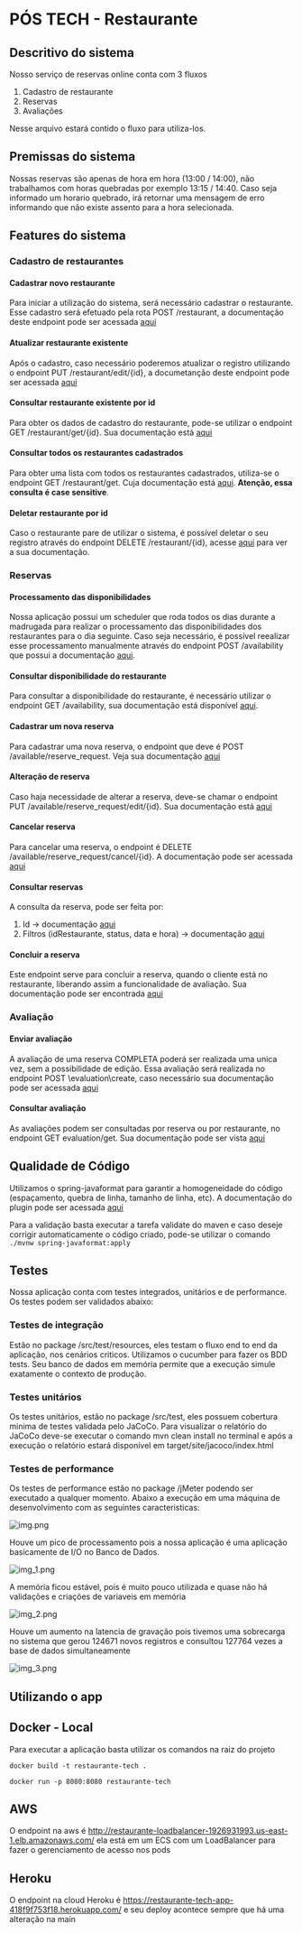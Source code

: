 # PÓS TECH - Restaurante

## Descritivo do sistema

Nosso serviço de reservas online conta com 3 fluxos
1. Cadastro de restaurante
2. Reservas
3. Avaliações

Nesse arquivo estará contido o fluxo para utiliza-los.

## Premissas do sistema

Nossas reservas são apenas de hora em hora (13:00 / 14:00), não trabalhamos com horas quebradas por exemplo 13:15 / 14:40.
Caso seja informado um horario quebrado, irá retornar uma mensagem de erro informando que não existe assento para a hora selecionada.

## Features do sistema

### Cadastro de restaurantes

#### Cadastrar novo restaurante

Para iniciar a utilização do sistema, será necessário cadastrar o restaurante. 
Esse cadastro será efetuado pela rota POST /restaurant, a documentação deste endpoint pode ser acessada [aqui](http://localhost:8080/swagger-ui/index.html#/restaurant-controller/createRestaurant)

#### Atualizar restaurante existente

Após o cadastro, caso necessário poderemos atualizar o registro utilizando o endpoint PUT /restaurant/edit/{id}, a documetanção deste endpoint pode ser acessada [aqui](http://localhost:8080/swagger-ui/index.html#/restaurant-controller/editRestaurant)

#### Consultar restaurante existente por id

Para obter os dados de cadastro do restaurante, pode-se utilizar o endpoint GET /restaurant/get/{id}. Sua documentação está [aqui](http://localhost:8080/swagger-ui/index.html#/restaurant-controller/getRestaurant)

#### Consultar todos os restaurantes cadastrados

Para obter uma lista com todos os restaurantes cadastrados, utiliza-se o endpoint GET /restaurant/get. Cuja documentação está [aqui](http://localhost:8080/swagger-ui/index.html#/restaurant-controller/findRestaurants).
**Atenção, essa consulta é case sensitive**.

#### Deletar restaurante por id

Caso o restaurante pare de utilizar o sistema, é possível deletar o seu registro através do endpoint DELETE /restaurant/{id}, acesse [aqui](http://localhost:8080/swagger-ui/index.html#/restaurant-controller/deleteRestaurant) para ver a sua documentação.

### Reservas

#### Processamento das disponibilidades

Nossa aplicação possui um scheduler que roda todos os dias durante a madrugada para realizar o processamento das disponibilidades dos restaurantes para o dia seguinte. Caso seja necessário, é possível reealizar esse processamento manualmente através do endpoint POST /availability que possui a documentação [aqui](http://localhost:8080/swagger-ui/index.html#/available-controller/process).

#### Consultar disponibilidade do restaurante

Para consultar a disponibilidade do restaurante, é necessário utilizar o endpoint GET /availability, sua documentação está disponível [aqui](http://localhost:8080/swagger-ui/index.html#/available-controller/findAvailability).

#### Cadastrar um nova reserva

Para cadastrar uma nova reserva, o endpoint que deve é POST /available/reserve_request. Veja sua documentação [aqui](http://localhost:8080/swagger-ui/index.html#/reservation-controller/createReservation)

#### Alteração de reserva

Caso haja necessidade de alterar a reserva, deve-se chamar o endpoint PUT /available/reserve_request/edit/{id}. Sua documentação está [aqui](http://localhost:8080/swagger-ui/index.html#/reservation-controller/updateReservation)

#### Cancelar reserva

Para cancelar uma reserva, o endpoint é DELETE /available/reserve_request/cancel/{id}. A documentação pode ser acessada [aqui](http://localhost:8080/swagger-ui/index.html#/reservation-controller/cancelReservation)

#### Consultar reservas

A consulta da reserva, pode ser feita por:
1. Id -> documentação [aqui](http://localhost:8080/swagger-ui/index.html#/reservation-controller/findReservationById)
2. Filtros (idRestaurante, status, data e hora) -> documentação [aqui](http://localhost:8080/swagger-ui/index.html#/reservation-controller/findReservations)

#### Concluir a reserva

Este endpoint serve para concluir a reserva, quando o cliente está no restaurante, liberando assim a funcionalidade de avaliação. Sua documentação pode ser encontrada [aqui](http://localhost:8080/swagger-ui/index.html#/reservation-controller/completeReservation)

### Avaliação

#### Enviar avaliação

A avaliação de uma reserva COMPLETA poderá ser realizada uma unica vez, sem a possibilidade de edição. Essa avaliação será realizada no endpoint POST \evaluation\create, caso necessário sua documentação pode ser acessada [aqui](http://localhost:8080/swagger-ui/index.html#/evaluation-controller/createEvaluation)

#### Consultar avaliação

As avaliações podem ser consultadas por reserva ou por restaurante, no endpoint GET evaluation/get. Sua documentação pode ser vista [aqui](http://localhost:8080/swagger-ui/index.html#/evaluation-controller/findReservations)

## Qualidade de Código

Utilizamos o spring-javaformat para garantir a homogeneidade do código (espaçamento, quebra de linha, tamanho de linha, etc). A documentação do plugin pode ser acessada [aqui](https://github.com/spring-io/spring-javaformat)

Para a validação basta executar a tarefa validate do maven e caso deseje corrigir automaticamente o código criado, pode-se utilizar o comando `./mvnw spring-javaformat:apply`

## Testes

Nossa aplicação conta com testes integrados, unitários e de performance. Os testes podem ser validados abaixo:

### Testes de integração

Estão no package /src/test/resources, eles testam o fluxo end to end da aplicação, nos cenários criticos. Utilizamos o cucumber para fazer os BDD tests.
Seu banco de dados em memória permite que a execução simule exatamente o contexto de produção.

### Testes unitários

Os testes unitários, estão no package /src/test, eles possuem cobertura minima de testes validada pelo JaCoCo. Para visualizar o relatório do JaCoCo deve-se executar o comando mvn clean install no terminal e após a execução o relatório estará disponível em target/site/jacoco/index.html

### Testes de performance

Os testes de performance estão no package /jMeter podendo ser executado a qualquer momento. Abaixo a execução em uma máquina de desenvolvimento com as seguintes caracteristicas:

![img.png](img.png)

Houve um pico de processamento pois a nossa aplicação é uma aplicação basicamente de I/O no Banco de Dados.

![img_1.png](img_1.png)

A memória ficou estável, pois é muito pouco utilizada e quase não há validações e criações de variaveis em memória

![img_2.png](img_2.png)

Houve um aumento na latencia de gravação pois tivemos uma sobrecarga no sistema que gerou 124671 novos registros e consultou 127764 vezes a base de dados simultaneamente

![img_3.png](img_3.png)

## Utilizando o app

## Docker - Local

Para executar a aplicação basta utilizar os comandos na raiz do projeto

`docker build -t restaurante-tech .`

`docker run -p 8080:8080 restaurante-tech`

## AWS

O endpoint na aws é http://restaurante-loadbalancer-1926931993.us-east-1.elb.amazonaws.com/ ela está em um ECS com um LoadBalancer para fazer o gerenciamento de acesso nos pods

## Heroku

O endpoint na cloud Heroku é https://restaurante-tech-app-418f9f753f18.herokuapp.com/ e seu deploy acontece sempre que há uma alteração na main